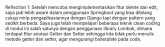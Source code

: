 Reflection 1:
Setelah mencoba mengimplementasikan fitur delete dan edit, saya jadi lebih aware dalam penggunaan Springboot
yang bisa dibilang cukup mirip pengaplikasiannya dengan Django tapi dengan pattern yang sedikit berbeda.
Saya juga telah mempelajari beberapa teknik clean coding di modul ini salah satunya dengan penggunaan
library Lombok, dimana terdapat fitur anotasi Getter dan Setter sehingga kita tidak perlu menulis
metode getter dan setter, agar mengurangi boilerplate pada code.
